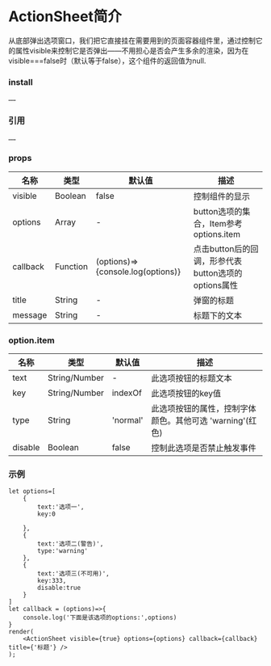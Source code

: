 # ActionSheet简介
从底部弹出选项窗口，我们把它直接挂在需要用到的页面容器组件里，通过控制它的属性visible来控制它是否弹出——不用担心是否会产生多余的渲染，因为在visible===false时（默认等于false），这个组件的返回值为null.

### install
	……
	

### 引用
	……

### props 
  名称 | 类型 | 默认值 | 描述
  --- | --- | ---- | -------
  visible | Boolean | false | 控制组件的显示 
  options | Array | - | button选项的集合，Item参考options.item
  callback | Function | (options)=>{console.log(options)} | 点击button后的回调，形参代表button选项的options属性
  title | String | - | 弹窗的标题
  message | String | - | 标题下的文本
  
### option.item
  名称 | 类型 | 默认值 | 描述
  --- | --- | ---- | -------
  text | String/Number | - | 此选项按钮的标题文本
  key | String/Number | indexOf | 此选项按钮的key值
  type | String | 'normal' | 此选项按钮的属性，控制字体颜色。其他可选 'warning'(红色)
  disable | Boolean | false | 控制此选项是否禁止触发事件

### 示例

```
let options=[
    {
        text:'选项一',
        key:0
        
    },
    {
        text:'选项二(警告)',
        type:'warning'
    },
    {
        text:'选项三(不可用)',
        key:333,
        disable:true
    }
]
let callback = (options)=>{
    console.log('下面是该选项的options:',options)
}
render(
    <ActionSheet visible={true} options={options} callback={callback} title={'标题'} />     
);

```


